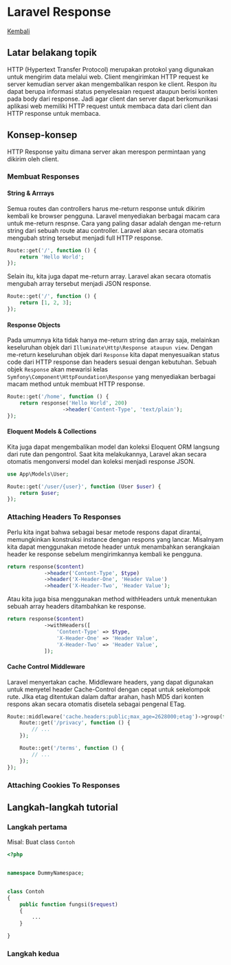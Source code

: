 # Laravel Response

[Kembali](readme.md)

## Latar belakang topik
HTTP (Hypertext Transfer Protocol) merupakan protokol yang digunakan untuk mengirim data melalui web. Client mengirimkan HTTP request ke server kemudian server akan mengembalikan respon ke client. Respon itu dapat berupa informasi status penyelesaian request ataupun berisi konten pada body dari response. Jadi agar client dan server dapat berkomunikasi aplikasi web memiliki HTTP request untuk membaca data dari client dan HTTP response untuk membaca.

## Konsep-konsep
HTTP Response yaitu dimana server akan merespon permintaan yang dikirim oleh client.
### Membuat Responses
#### String & Arrrays
Semua routes dan controllers harus me-return response untuk dikirim kembali ke browser pengguna. Laravel menyediakan berbagai macam cara untuk me-return respnse. Cara yang paling dasar adalah dengan me-return string dari sebuah route atau controller. Laravel akan secara otomatis mengubah string tersebut menjadi full HTTP response.

```php
Route::get('/', function () {
    return 'Hello World';
});
```
Selain itu, kita juga dapat me-return array. Laravel akan secara otomatis mengubah array tersebut menjadi JSON response.

```php
Route::get('/', function () {
    return [1, 2, 3];
});
```

#### Response Objects
Pada umumnya kita tidak hanya me-return string dan array saja, melainkan keseluruhan objek dari ``Illuminate\Http\Response ataupun view``. Dengan me-return keseluruhan objek dari ``Response`` kita dapat menyesuaikan status code dari HTTP response dan headers sesuai dengan kebutuhan. Sebuah objek ``Response`` akan mewarisi kelas ``Symfony\Component\HttpFoundation\Response`` yang menyediakan berbagai macam method untuk membuat HTTP response.

```php
Route::get('/home', function () {
    return response('Hello World', 200)
                  ->header('Content-Type', 'text/plain');
});
```

#### Eloquent Models & Collections
Kita juga dapat mengembalikan model dan koleksi Eloquent ORM langsung dari rute dan pengontrol. Saat kita melakukannya, Laravel akan secara otomatis mengonversi model dan koleksi menjadi response JSON. 

```php
use App\Models\User;

Route::get('/user/{user}', function (User $user) {
    return $user;
});
```  

### Attaching Headers To Responses
Perlu kita ingat bahwa sebagai besar metode respons dapat dirantai, memungkinkan konstruksi instance dengan respons yang lancar. Misalnyam kita dapat menggunakan metode header untuk menambahkan serangkaian header ke response sebelum mengirimkannya kembali ke pengguna.

```php
return response($content)
            ->header('Content-Type', $type)
            ->header('X-Header-One', 'Header Value')
            ->header('X-Header-Two', 'Header Value');
```

Atau kita juga bisa menggunakan method withHeaders untuk menentukan sebuah array headers ditambahkan ke response.

```php
return response($content)
            ->withHeaders([
                'Content-Type' => $type,
                'X-Header-One' => 'Header Value',
                'X-Header-Two' => 'Header Value',
            ]);
```

#### Cache Control Middleware
Laravel menyertakan cache. Middleware headers, yang dapat digunakan untuk menyetel header Cache-Control dengan cepat untuk sekelompok rute. JIka etag ditentukan dalam daftar arahan, hash MD5 dari konten respons akan secara otomatis disetela sebagai pengenal ETag.

```php
Route::middleware('cache.headers:public;max_age=2628000;etag')->group(function () {
    Route::get('/privacy', function () {
        // ...
    });

    Route::get('/terms', function () {
        // ...
    });
});
```

### Attaching Cookies To Responses




####

## Langkah-langkah tutorial

### Langkah pertama

Misal: Buat class `Contoh`

```php
<?php


namespace DummyNamespace;


class Contoh
{
    public function fungsi($request)
    {
        ...
    }

}
```

### Langkah kedua
